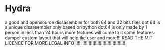 # Hydra
a good and opensource dissasembler for both 64 and 32 bits files
dot 64 is a unique dissasembler only based on python
dot64 is only made by 1 person in less than 24 hours
more features will come to it
some features:
dumper
custom layout that will help the user
and more!!!
READ THE MIT LICENCE FOR MORE LEGAL INFO
!!!!!!!!!!!!!!!!!!!!!!!!!!!!!!!!!!!!!!!!
